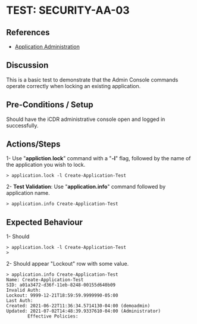 # TEST: SECURITY-AA-03

## References

* [Application Administration](./)

## Discussion

This is a basic test to demonstrate that the Admin Console commands operate correctly when locking an existing application.

## Pre-Conditions / Setup

Should have the iCDR administrative console open and logged in successfully.

## Actions/Steps

1- Use "**appliction**.**lock**" command with a "**-l**" flag, followed by the name of the application you wish to lock.

```text
> application.lock -l Create-Application-Test
```

2- **Test Validation**: Use "**application.info**" command  followed by application name.

```text
> application.info Create-Application-Test
```

## Expected Behaviour

1- Should 

```text
> application.lock -l Create-Application-Test
>
```

2- Should appear  "Lockout" row with some value.

```text
> application.info Create-Application-Test
Name: Create-Application-Test
SID: a01a3472-d36f-11eb-8248-00155d640b09
Invalid Auth:
Lockout: 9999-12-21T18:59:59.9999990-05:00
Last Auth:
Created: 2021-06-22T11:36:34.5714130-04:00 (demoadmin)
Updated: 2021-07-02T14:48:39.9337610-04:00 (Administrator)
        Effective Policies:
```

